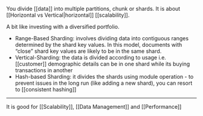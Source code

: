 You divide [[data]] into multiple partitions, chunk or shards. It is about [[Horizontal vs Vertical|horizontal]] [[scalability]].

A bit like investing with a diversified portfolio.

- Range-Based Sharding: involves dividing data into contiguous ranges determined by the shard key values. In this model, documents with “close” shard key values are likely to be in the same shard.
- Vertical-Sharding: the data is divided according to usage i.e. [[customer]] demographic details can be in one shard while its buying transactions in another
- Hash-based Sharding: it divides the shards using module operation - to prevent issues in the long run (like adding a new shard), you can resort to [[consistent hashing]]

---

It is good for [[Scalability]], [[Data Management]] and [[Performance]]